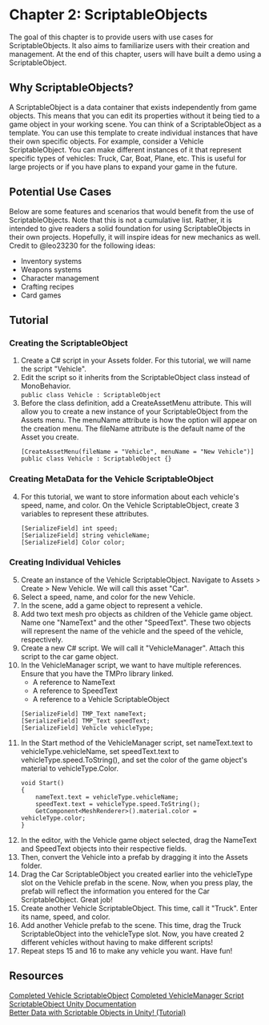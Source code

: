 # Chapter 2: ScriptableObjects
The goal of this chapter is to provide users with use cases for ScriptableObjects. It also aims to familiarize users with their creation and management. At the end of this chapter, users will have built a demo using a ScriptableObject. 

## Why ScriptableObjects?
A ScriptableObject is a data container that exists independently from game objects. This means that you can edit its properties without it being tied to a game object in your working scene. You can think of a ScriptableObject as a template. You can use this template to create individual instances that have their own specific objects. For example, consider a Vehicle ScriptableObject. You can make different instances of it that represent specific types of vehicles: Truck, Car, Boat, Plane, etc. This is useful for large projects or if you have plans to expand your game in the future. 

## Potential Use Cases
Below are some features and scenarios that would benefit from the use of ScriptableObjects. Note that this is not a cumulative list. Rather, it is intended to give readers a solid foundation for using ScriptableObjects in their own projects. Hopefully, it will inspire ideas for new mechanics as well. Credit to @leo23230 for the following ideas: 
* Inventory systems
* Weapons systems
* Character management
* Crafting recipes
* Card games

## Tutorial
### Creating the ScriptableObject
1. Create a C# script in your Assets folder. For this tutorial, we will name the script "Vehicle". 
2. Edit the script so it inherits from the ScriptableObject class instead of MonoBehavior.<br>
`public class Vehicle : ScriptableObject`
3. Before the class definition, add a CreateAssetMenu attribute. This will allow you to create a new instance of your ScriptableObject from the Assets menu. The menuName attribute is how the option will appear on the creation menu. The fileName attribute is the default name of the Asset you create.
    ```
    [CreateAssetMenu(fileName = "Vehicle", menuName = "New Vehicle")]
    public class Vehicle : ScriptableObject {}
    ```
### Creating MetaData for the Vehicle ScriptableObject
4. For this tutorial, we want to store information about each vehicle's speed, name, and color. On the Vehicle ScriptableObject, create 3 variables to represent these attributes. 
    ```
    [SerializeField] int speed;
    [SerializeField] string vehicleName;
    [SerializeField] Color color;
    ```
### Creating Individual Vehicles
5. Create an instance of the Vehicle ScriptableObject. Navigate to Assets > Create > New Vehicle. We will call this asset "Car".
6. Select a speed, name, and color for the new Vehicle. 
7. In the scene, add a game object to represent a vehicle.
8. Add two text mesh pro objects as children of the Vehicle game object. Name one "NameText" and the other "SpeedText". These two objects will represent the name of the vehicle and the speed of the vehicle, respectively. 
9. Create a new C# script. We will call it "VehicleManager". Attach this script to the car game object.
10. In the VehicleManager script, we want to have multiple references. Ensure that you have the TMPro library linked.
    * A reference to NameText
    * A reference to SpeedText
    * A reference to a Vehicle ScriptableObject
    ```
    [SerializeField] TMP_Text nameText;
    [SerializeField] TMP_Text speedText;
    [SerializeField] Vehicle vehicleType;
    ```
11. In the Start method of the VehicleManager script, set nameText.text to vehicleType.vehicleName, set speedText.text to vehicleType.speed.ToString(), and set the color of the game object's material to vehicleType.Color.
    ```
    void Start()
    {
        nameText.text = vehicleType.vehicleName;
        speedText.text = vehicleType.speed.ToString();
        GetComponent<MeshRenderer>().material.color = vehicleType.color;
    }
    ```
12. In the editor, with the Vehicle game object selected, drag the NameText and SpeedText objects into their respective fields.
13. Then, convert the Vehicle into a prefab by dragging it into the Assets folder. 
14. Drag the Car ScriptableObject you created earlier into the vehicleType slot on the Vehicle prefab in the scene. Now, when you press play, the prefab will reflect the information you entered for the Car ScriptableObject. Great job!
15. Create another Vehicle ScriptableObject. This time, call it "Truck". Enter its name, speed, and color.
16. Add another Vehicle prefab to the scene. This time, drag the Truck ScriptableObject into the vehicleType slot. Now, you have created 2 different vehicles without having to make different scripts!
17. Repeat steps 15 and 16 to make any vehicle you want. Have fun!

## Resources
[Completed Vehicle ScriptableObject](Vehicle.cs)
[Completed VehicleManager Script](VehicleManager.cs)
[ScriptableObject Unity Documentation](https://docs.unity3d.com/ScriptReference/ScriptableObject.html)<br>
[Better Data with Scriptable Objects in Unity! (Tutorial)](https://www.youtube.com/watch?v=PVOVIxNxxeQ)